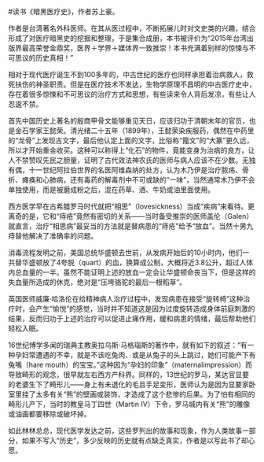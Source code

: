 \#读书《暗黑医疗史》，作者苏上豪。

作者是台湾著名外科医师。在其从医过程中，不断拓展儿时对文史类的兴趣，结合形成了对医疗暗黑史的挖掘和整理，于是集合成册，本书被评价为“2015年台湾出版界最高荣誉金鼎奖，医界＋学界＋媒体界一致推崇！本书充满着别样的惊悚与不可思议的历史真相！”

相对于现代医疗诞生不到100多年的，中古世纪的医疗也同样承担着治病救人，救死扶伤的神圣职责。但是在医疗技术不发达，生物学原理不昌明的中古医疗史中，存在着很多惊悚和不可思议的治疗方式和思想，有些读来令人背后发凉，有些让人忍逡不禁。

 首先中国历史上著名的殷商甲骨文能够重见天日，应该归功于清朝末年的官员，也是金石学家王懿荣。清光绪二十五年（1899年），王懿荣染疾服药，偶然在中药里的“龙骨”上发现古文字，最后他认定上面的文字，比俗称“籀文”的“大篆”更久远，所以才开始重金收买。这种可以称得上“化石”的物件，竟能变身为治病的良方，让人不禁赞叹先民之胆量，证明了古代效法神农氏的医师与病人应该不在少数。无独有偶，十一世纪阿拉伯世界的名医阿维森纳的处方，认为木乃伊是治疗脓疡、骨折、瘫痪和心肺病，还有毒药的解毒剂中不可或缺的“一味”，当然通常木乃伊不会单独使用，而是被磨成粉之后，混在药草、酒、牛奶或油里面使用。

西方医学早在古希腊罗马时代就把“相思”（lovesickness）当成“疾病”来看待。更离奇的是，它和“痔疮”竟然有密切的关系——当时备受推崇的医师盖伦（Galen）就直言，治疗“相思病”最妥当的方法就是替病患的“痔疮”给予“放血”。当然十男九痔替他解决了准确率的问题。

消毒流程发明之前，美国总统华盛顿去世前，从发病开始后的10小时内，他们一共替华盛顿放了4夸脱（quart）的血，换算成公制，大概将近3.8公升，超过人体内总血量的一半。虽然不能证明上述的放血一定会让华盛顿命丧当下，但是这样的失血量所造成的休克，绝对是“压垮骆驼的最后一根稻草”。

英国医师威廉·哈洛伦在给精神病人治疗过程中，发现病患在接受“旋转椅”这种治疗时，会产生“愉悦”的感觉，当时并不知道这是因为过度旋转造成身体前庭刺激的结果，反而归功于上述的治疗可以促进止痛作用，缓和病患的情绪，最后帮助他们轻松入眠。

16世纪博学多闻的瑞典主教奥拉乌斯·马格瑙斯的著作中，就有如下的叙述：“有一种孕妇常遭遇的不幸，就是不该吃兔肉、或是从兔子的头上跳过，她们可能产下有兔嘴（hare mouth）的宝宝。”这种因为“孕妇的印象”（maternalimpression）而导致畸形的观念，很早就左右西方产科界。同样的，13世纪的罗马，某达官显要的老婆生下了畸形儿——身上有未退化的毛且手足变形，医师认为是因为显要家卧室里挂了太多有关“熊”的壁画或装饰，才造成了这个悲惨的后果。为了怕有相同的畸形儿产下，当时的教皇马丁四世（Martin IV）下令，罗马城内有关“熊”的雕像或油画都要移除或破坏掉。

如此林林总总，现代医学发达之前，这些罗列出的故事和现象，作为人类故事一部分，如果不写入“历史”，多少反映的历史就有点缺乏真实，作者是以写此书了却心愿。
